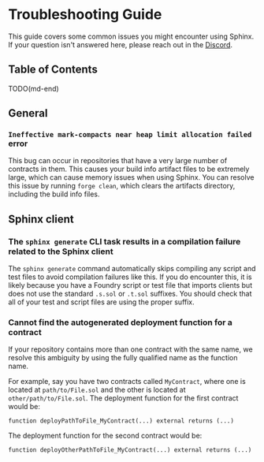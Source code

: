 # Troubleshooting Guide

This guide covers some common issues you might encounter using Sphinx. If your question isn't answered here, please reach out in the [Discord](https://discord.gg/7Gc3DK33Np).

## Table of Contents

TODO(md-end)

## General

### `Ineffective mark-compacts near heap limit allocation failed` error
This bug can occur in repositories that have a very large number of contracts in them. This causes your build info artifact files to be extremely large, which can cause memory issues when using Sphinx. You can resolve this issue by running `forge clean`, which clears the artifacts directory, including the build info files.

## Sphinx client

### The `sphinx generate` CLI task results in a compilation failure related to the Sphinx client
The `sphinx generate` command automatically skips compiling any script and test files to avoid compilation failures like this. If you do encounter this, it is likely because you have a Foundry script or test file that imports clients but does not use the standard `.s.sol` or `.t.sol` suffixes. You should check that all of your test and script files are using the proper suffix.

### Cannot find the autogenerated deployment function for a contract
If your repository contains more than one contract with the same name, we resolve this ambiguity by using the fully qualified name as the function name.

For example, say you have two contracts called `MyContract`, where one is located at `path/to/File.sol` and the other is located at `other/path/to/File.sol`. The deployment function for the first contract would be:

```
function deployPathToFile_MyContract(...) external returns (...)
```

The deployment function for the second contract would be:
```
function deployOtherPathToFile_MyContract(...) external returns (...)
```
